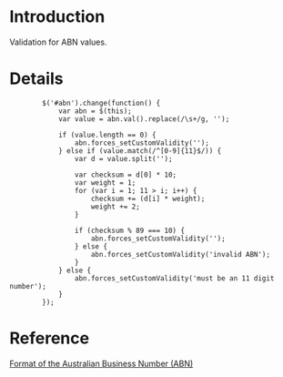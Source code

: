 # Introduction #

Validation for ABN values.

# Details #
```
        $('#abn').change(function() {
            var abn = $(this);
            var value = abn.val().replace(/\s+/g, '');

            if (value.length == 0) {
                abn.forces_setCustomValidity('');
            } else if (value.match(/^[0-9]{11}$/)) {
                var d = value.split('');

                var checksum = d[0] * 10;
                var weight = 1;
                for (var i = 1; 11 > i; i++) {
                    checksum += (d[i] * weight);
                    weight += 2;
                }

                if (checksum % 89 === 10) {
                    abn.forces_setCustomValidity('');
                } else {
                    abn.forces_setCustomValidity('invalid ABN');
                }
            } else {
                abn.forces_setCustomValidity('must be an 11 digit number');
            }
        });
```


# Reference #
[Format of the Australian Business Number (ABN)](http://ato.gov.au/businesses/content.asp?doc=/content/13187.htm&pc=001/003/021/001/008&mnu=59&mfp=001/003&st=&cy=1)